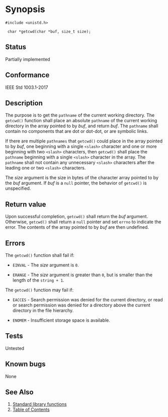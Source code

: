 # Synopsis 
`#include <unistd.h>`</br>

` char *getcwd(char *buf, size_t size);`</br>

## Status
Partially implemented
## Conformance
IEEE Std 1003.1-2017
## Description


The purpose is to get the `pathname` of the current working directory. The `getcwd()` function shall place an absolute `pathname` of the current working directory in the array pointed to by
_buf_, and return _buf_. The `pathname` shall contain no components that are dot or dot-dot, or are symbolic links.

If there are multiple `pathnames` that `getcwd()` could place in the array pointed to by _buf_, one beginning with a
single `<slash>` character and one or more beginning with two `<slash>` characters, then `getcwd()` shall place the
`pathname` beginning with a single `<slash>` character in the array. The `pathname` shall not contain any unnecessary `<slash>`
characters after the leading one or two `<slash>` characters.

The _size_ argument is the size in bytes of the character array pointed to by the _buf_ argument. If _buf_ is a
`null` pointer, the behavior of `getcwd()` is unspecified.


## Return value

Upon successful completion, `getcwd()` shall return the _buf_ argument. Otherwise, `getcwd()` shall return a `null` pointer and set `errno` to indicate the error. The contents of the array pointed to by _buf_ are then undefined.

## Errors


The `getcwd()` function shall fail if:


 * `EINVAL` - The _size_ argument is `0`.

 * `ERANGE` - The _size_ argument is greater than `0`, but is smaller than the length of the `string + 1`.

The `getcwd()` function may fail if:


 * `EACCES` - Search permission was denied for the current directory, or read or search permission was denied for a directory above the
current directory in the file hierarchy.

 * `ENOMEM` - Insufficient storage space is available.





## Tests

Untested

## Known bugs

None

## See Also 
1. [Standard library functions](../README.md)
2. [Table of Contents](../../../README.md)

